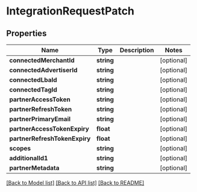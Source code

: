 # IntegrationRequestPatch

## Properties
Name | Type | Description | Notes
------------ | ------------- | ------------- | -------------
**connectedMerchantId** | **string** |  | [optional] 
**connectedAdvertiserId** | **string** |  | [optional] 
**connectedLbaId** | **string** |  | [optional] 
**connectedTagId** | **string** |  | [optional] 
**partnerAccessToken** | **string** |  | [optional] 
**partnerRefreshToken** | **string** |  | [optional] 
**partnerPrimaryEmail** | **string** |  | [optional] 
**partnerAccessTokenExpiry** | **float** |  | [optional] 
**partnerRefreshTokenExpiry** | **float** |  | [optional] 
**scopes** | **string** |  | [optional] 
**additionalId1** | **string** |  | [optional] 
**partnerMetadata** | **string** |  | [optional] 

[[Back to Model list]](../README.md#documentation-for-models) [[Back to API list]](../README.md#documentation-for-api-endpoints) [[Back to README]](../README.md)


